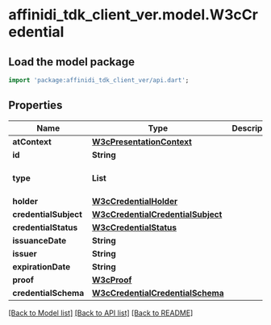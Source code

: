# affinidi_tdk_client_ver.model.W3cCredential

## Load the model package

```dart
import 'package:affinidi_tdk_client_ver/api.dart';
```

## Properties

| Name                  | Type                                                                    | Description | Notes                 |
| --------------------- | ----------------------------------------------------------------------- | ----------- | --------------------- |
| **atContext**         | [**W3cPresentationContext**](W3cPresentationContext.md)                 |             |
| **id**                | **String**                                                              |             | [optional]            |
| **type**              | **List<String>**                                                        |             | [default to const []] |
| **holder**            | [**W3cCredentialHolder**](W3cCredentialHolder.md)                       |             | [optional]            |
| **credentialSubject** | [**W3cCredentialCredentialSubject**](W3cCredentialCredentialSubject.md) |             |
| **credentialStatus**  | [**W3cCredentialStatus**](W3cCredentialStatus.md)                       |             | [optional]            |
| **issuanceDate**      | **String**                                                              |             |
| **issuer**            | **String**                                                              |             |
| **expirationDate**    | **String**                                                              |             | [optional]            |
| **proof**             | [**W3cProof**](W3cProof.md)                                             |             |
| **credentialSchema**  | [**W3cCredentialCredentialSchema**](W3cCredentialCredentialSchema.md)   |             | [optional]            |

[[Back to Model list]](../README.md#documentation-for-models) [[Back to API list]](../README.md#documentation-for-api-endpoints) [[Back to README]](../README.md)
